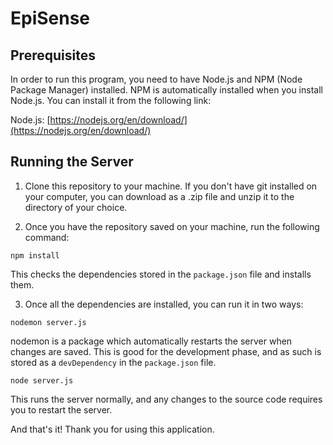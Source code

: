 # EpiSense

## Prerequisites
In order to run this program, you need to have Node.js and NPM (Node Package Manager) installed. NPM is automatically installed when you install Node.js. You can install it from the following link:

Node.js: [https://nodejs.org/en/download/](https://nodejs.org/en/download/)

## Running the Server

1. Clone this repository to your machine. If you don't have git installed on your computer, you can download as a .zip file and unzip it to the directory of your choice.

2. Once you have the repository saved on your machine, run the following command:

`npm install`

This checks the dependencies stored in the `package.json` file and installs them. 

3. Once all the dependencies are installed, you can run it in two ways:

`nodemon server.js`

nodemon is a package which automatically restarts the server when changes are saved. This is good for the development phase, and as such is stored as a `devDependency` in the `package.json` file.

`node server.js`

This runs the server normally, and any changes to the source code requires you to restart the server.


And that's it! Thank you for using this application.
